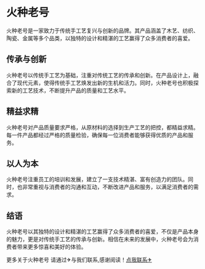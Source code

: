 # 火种老号

火种老号是一家致力于传统手工艺复兴与创新的品牌。其产品涵盖了木艺、纺织、陶瓷、金属等多个品类，以独特的设计和精湛的工艺赢得了众多消费者的喜爱。

## 传承与创新

火种老号以传统手工艺为基础，注重对传统工艺的传承和创新。在产品设计上，融合了现代元素，使得传统手工艺焕发出新的生机和活力。同时，火种老号也积极探索新的工艺技术，不断提升产品的质量和工艺水平。

## 精益求精

火种老号对产品质量要求严格，从原材料的选择到生产工艺的把控，都精益求精。每一件产品都经过严格的质量检验，确保每一位消费者能够获得优质的产品和服务。

## 以人为本

火种老号注重员工的培训和发展，建立了一支技术精湛、富有创造力的团队。同时，也非常重视与消费者的沟通和互动，不断改进产品和服务，以满足消费者的需求。

## 结语

火种老号以其独特的设计和精湛的工艺赢得了众多消费者的喜爱，不仅是产品本身的魅力，更是对传统手工艺的传承与创新。相信在未来的发展中，火种老号会为消费者带来更多惊喜和美好的体验。

更多关于火种老号 请通过✈与我们联系,感谢阅读！[点我联系✈](https://www.k02.cc)